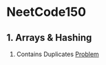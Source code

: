 # NeetCode150

## 1. Arrays & Hashing

1. Contains Duplicates [Problem](https://raw.githubusercontent.com/Chethan117/NeetCode150/refs/heads/main/1.Arrays%20and%20Hashing/hasDuplicates.ipynb)